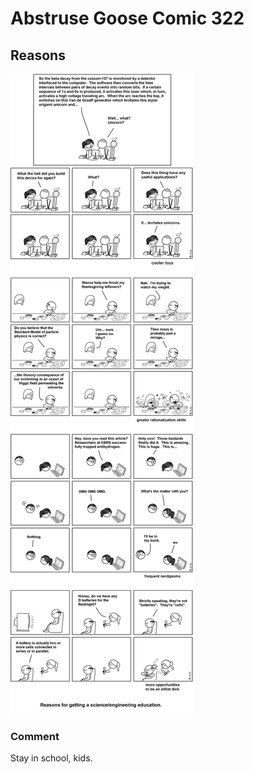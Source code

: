 # Abstruse Goose Comic 322
## Reasons

![image](comics/but_dont_be_a_dick_cuz_wil_wheaton_says_so.png)
### Comment
Stay in school, kids.
